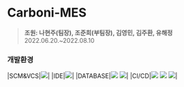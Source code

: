# Carboni-MES
>**조원: 나현주(팀장), 조준희(부팀장), 김영민, 김주환, 유해정**
>2022.06.20.~2022.08.10

### 개발환경
|SCM&VCS|<img src="https://img.shields.io/badge/GitHub-181717?style=for-the-badge&logo=GitHub&logoColor=white">|
|IDE|<img src="https://img.shields.io/badge/Eclipse-2C2255?style=for-the-badge&logo=Eclipse IDE&logoColor=white">|
|DATABASE|<img src="https://img.shields.io/badge/Oracle-F80000?style=for-the-badge&logo=Oracle&logoColor=white"> <img src="https://img.shields.io/badge/AWS-232F3E?style=for-the-badge&logo=Amazon AWS&logoColor=white">|
|CI/CD|<img src="https://img.shields.io/badge/Maven-C71A36?style=for-the-badge&logo=Apache Maven&logoColor=white"> <img src="https://img.shields.io/badge/Jenkins-D24939?style=for-the-badge&logo=Jenkins&logoColor=white"> <img src="https://img.shields.io/badge/Docker-2496ED?style=for-the-badge&logo=Docker&logoColor=white">|
